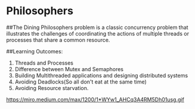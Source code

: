 # Philosophers

##The Dining Philosophers problem is a classic concurrency problem that illustrates the challenges of coordinating the actions of multiple threads or processes that share a common resource.

##Learning Outcomes:

1. Threads and Processes
2. Difference between Mutex and Semaphores
3. Building Multithreaded applications and designing distributed systems
4. Avoiding Deadlocks(So all don't eat at the same time)
5. Avoiding Resource starvation.

https://miro.medium.com/max/1200/1*WYw1_AHCq3A4RM5Dh01usg.gif
